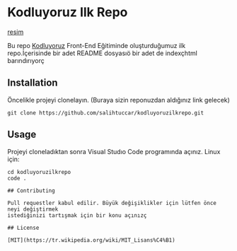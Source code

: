 # Kodluyoruz Ilk Repo
[resim](https://raw.githubusercontent.com/Kodluyoruz/taskforce/main/git/odev1/figures/markdown.png)

Bu repo [Kodluyoruz](kodluyoruz.org) Front-End Eğitiminde oluşturduğumuz ilk repo.İçerisinde bir adet
README dosyasıö bir adet de indexçhtml barındırıyorç

## Installation

Öncelikle projeyi clonelayın. (Buraya sizin reponuzdan aldığınız link gelecek)

```
git clone https://github.com/salihtuccar/kodluyoruzilkrepo.git
```

## Usage

Projeyi cloneladıktan sonra Visual Studıo Code programında açınız.
Linux için:
```
cd kodluyoruzilkrepo
code .

## Contributing

Pull requestler kabul edilir. Büyük değişiklikler için lütfen önce neyi değiştirmek
istediğinizi tartışmak için bir konu açınızç

## License

[MIT](https://tr.wikipedia.org/wiki/MIT_Lisans%C4%B1)

